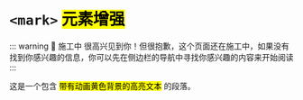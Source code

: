 # `<mark>` <mark>元素增强</mark> <Badge type="warning" text="Beta 测试" />

::: warning 🚧 施工中
很高兴见到你！但很抱歉，这个页面还在施工中，如果没有找到你感兴趣的信息，你可以先在侧边栏的导航中寻找你感兴趣的内容来开始阅读
:::

这是一个包含 <mark>带有动画黄色背景的高亮文本</mark> 的段落。

